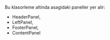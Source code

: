 Bu klasorleme altinda asagidaki paneller yer alir:

- HeaderPanel,
- LeftPanel,
- FooterPanel,
- ContentPanel
